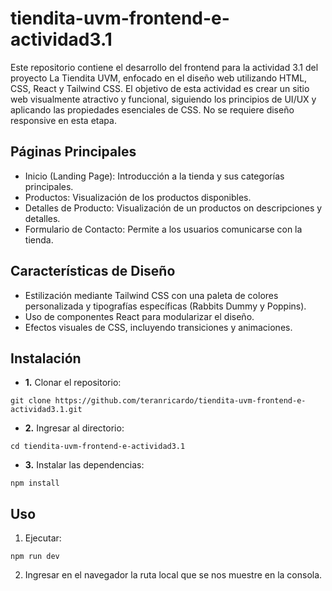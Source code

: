 # tiendita-uvm-frontend-e-actividad3.1
Este repositorio contiene el desarrollo del frontend para la actividad 3.1 del proyecto La Tiendita UVM, enfocado en el diseño web utilizando HTML, CSS, React y Tailwind CSS. El objetivo de esta actividad es crear un sitio web visualmente atractivo y funcional, siguiendo los principios de UI/UX y aplicando las propiedades esenciales de CSS. No se requiere diseño responsive en esta etapa.

## Páginas Principales
- Inicio (Landing Page): Introducción a la tienda y sus categorías principales.
- Productos: Visualización de los productos disponibles.
- Detalles de Producto: Visualización de un productos on descripciones y detalles.
- Formulario de Contacto: Permite a los usuarios comunicarse con la tienda.

## Características de Diseño
- Estilización mediante Tailwind CSS con una paleta de colores personalizada y tipografías específicas (Rabbits Dummy y Poppins).
- Uso de componentes React para modularizar el diseño.
- Efectos visuales de CSS, incluyendo transiciones y animaciones.

## Instalación
- **1.** Clonar el repositorio:
```
git clone https://github.com/teranricardo/tiendita-uvm-frontend-e-actividad3.1.git
```
- **2.**  Ingresar al directorio:
```
cd tiendita-uvm-frontend-e-actividad3.1
```
- **3.**  Instalar las dependencias:
```
npm install
```

## Uso
1. Ejecutar:
```
npm run dev
```
2. Ingresar en el navegador la ruta local que se nos muestre en la consola.
